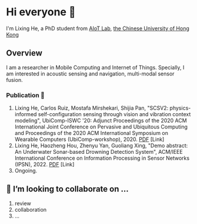 # Hi everyone :wave:

I'm Lixing He, a PhD student from [AIoT Lab](http://aiot.ie.cuhk.edu.hk/), [the Chinese University of Hong Kong](https://www.cuhk.edu.hk/english/index.html) 

## Overview
I am a researcher in Mobile Computing and Internet of Things. Specially, I am interested in acoustic sensing and navigation, multi-modal sensor fusion.

### Publication 📜
1. Lixing He, Carlos Ruiz, Mostafa Mirshekari, Shijia Pan, "SCSV2: physics-informed self-configuration sensing through vision and vibration context modeling", UbiComp-ISWC '20: Adjunct Proceedings of the 2020 ACM International Joint Conference on Pervasive and Ubiquitous Computing and Proceedings of the 2020 ACM International Symposium on Wearable Computers (UbiComp-workshop), 2020. [PDF](scsv2.pdf) [Link]
2. Lixing He, Haozheng Hou, Zhenyu Yan, Guoliang Xing, "Demo abstract: An Underwater Sonar-based Drowning Detection System", ACM/IEEE International Conference on Information Processing in Sensor Networks (IPSN), 2022. [PDF](underwater_sonar.pdf) [Link]
3. Ongoing.

## 👯 I’m looking to collaborate on ...
1. review
2. collaboration
3. ...
</details>

<!--
**lixinghe1999/lixinghe1999** is a ✨ _special_ ✨ repository because its `README.md` (this file) appears on your GitHub profile.

Here are some ideas to get you started:

- 🔭 I’m currently working on ...
- 🌱 I’m currently learning ...
- 👯 I’m looking to collaborate on ...
- 🤔 I’m looking for help with ...
- 💬 Ask me about ...
- 📫 How to reach me: ...
- 😄 Pronouns: ...
- ⚡ Fun fact: ...
-->
